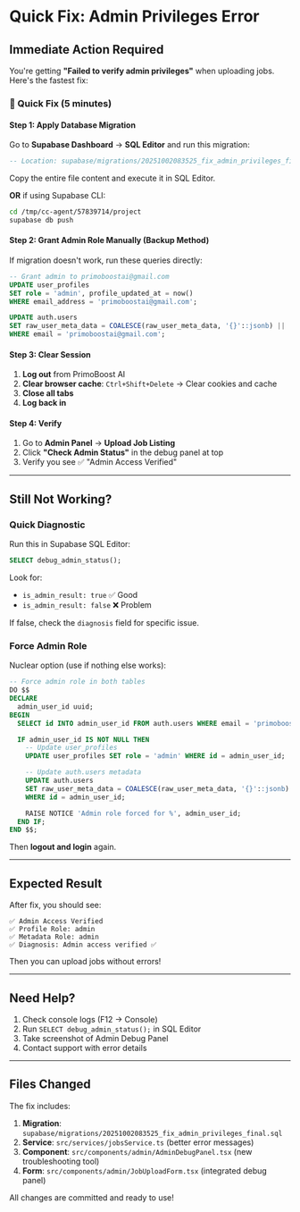 # Quick Fix: Admin Privileges Error

## Immediate Action Required

You're getting **"Failed to verify admin privileges"** when uploading jobs. Here's the fastest fix:

### 🔧 Quick Fix (5 minutes)

#### Step 1: Apply Database Migration

Go to **Supabase Dashboard** → **SQL Editor** and run this migration:

```sql
-- Location: supabase/migrations/20251002083525_fix_admin_privileges_final.sql
```

Copy the entire file content and execute it in SQL Editor.

**OR** if using Supabase CLI:
```bash
cd /tmp/cc-agent/57839714/project
supabase db push
```

#### Step 2: Grant Admin Role Manually (Backup Method)

If migration doesn't work, run these queries directly:

```sql
-- Grant admin to primoboostai@gmail.com
UPDATE user_profiles
SET role = 'admin', profile_updated_at = now()
WHERE email_address = 'primoboostai@gmail.com';

UPDATE auth.users
SET raw_user_meta_data = COALESCE(raw_user_meta_data, '{}'::jsonb) || '{"role": "admin"}'::jsonb
WHERE email = 'primoboostai@gmail.com';
```

#### Step 3: Clear Session

1. **Log out** from PrimoBoost AI
2. **Clear browser cache**: `Ctrl+Shift+Delete` → Clear cookies and cache
3. **Close all tabs**
4. **Log back in**

#### Step 4: Verify

1. Go to **Admin Panel** → **Upload Job Listing**
2. Click **"Check Admin Status"** in the debug panel at top
3. Verify you see ✅ "Admin Access Verified"

---

## Still Not Working?

### Quick Diagnostic

Run this in Supabase SQL Editor:

```sql
SELECT debug_admin_status();
```

Look for:
- `is_admin_result: true` ✅ Good
- `is_admin_result: false` ❌ Problem

If false, check the `diagnosis` field for specific issue.

### Force Admin Role

Nuclear option (use if nothing else works):

```sql
-- Force admin role in both tables
DO $$
DECLARE
  admin_user_id uuid;
BEGIN
  SELECT id INTO admin_user_id FROM auth.users WHERE email = 'primoboostai@gmail.com';

  IF admin_user_id IS NOT NULL THEN
    -- Update user_profiles
    UPDATE user_profiles SET role = 'admin' WHERE id = admin_user_id;

    -- Update auth.users metadata
    UPDATE auth.users
    SET raw_user_meta_data = COALESCE(raw_user_meta_data, '{}'::jsonb) || '{"role": "admin"}'::jsonb
    WHERE id = admin_user_id;

    RAISE NOTICE 'Admin role forced for %', admin_user_id;
  END IF;
END $$;
```

Then **logout and login** again.

---

## Expected Result

After fix, you should see:

```
✅ Admin Access Verified
✅ Profile Role: admin
✅ Metadata Role: admin
✅ Diagnosis: Admin access verified ✅
```

Then you can upload jobs without errors!

---

## Need Help?

1. Check console logs (F12 → Console)
2. Run `SELECT debug_admin_status();` in SQL Editor
3. Take screenshot of Admin Debug Panel
4. Contact support with error details

---

## Files Changed

The fix includes:

1. **Migration**: `supabase/migrations/20251002083525_fix_admin_privileges_final.sql`
2. **Service**: `src/services/jobsService.ts` (better error messages)
3. **Component**: `src/components/admin/AdminDebugPanel.tsx` (new troubleshooting tool)
4. **Form**: `src/components/admin/JobUploadForm.tsx` (integrated debug panel)

All changes are committed and ready to use!
